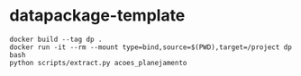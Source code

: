 # datapackage-template

```
docker build --tag dp .
docker run -it --rm --mount type=bind,source=$(PWD),target=/project dp bash
python scripts/extract.py acoes_planejamento
```
